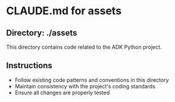 # CLAUDE.md for assets

## Directory: ./assets

This directory contains code related to the ADK Python project.

## Instructions
- Follow existing code patterns and conventions in this directory
- Maintain consistency with the project's coding standards
- Ensure all changes are properly tested
